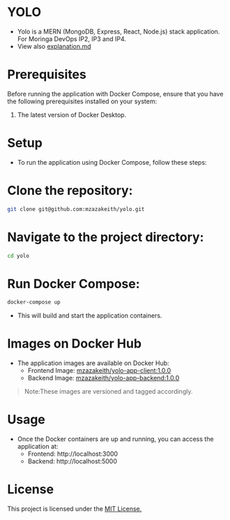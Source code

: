 # YOLO

- Yolo is a MERN (MongoDB, Express, React, Node.js) stack application. For Moringa DevOps IP2, IP3 and IP4.
- View also [explanation.md](https://github.com/mzazakeith/yolo/blob/master/explanation.md)

# Prerequisites

Before running the application with Docker Compose, ensure that you have the following prerequisites installed on your system:
1. The latest version of Docker Desktop.

# Setup

- To run the application using Docker Compose, follow these steps:

# Clone the repository:

```bash
git clone git@github.com:mzazakeith/yolo.git
```

# Navigate to the project directory:
```bash
cd yolo
```

# Run Docker Compose:

```bash
docker-compose up
```

- This will build and start the application containers.

# Images on Docker Hub

- The application images are available on Docker Hub:
    - Frontend Image: [mzazakeith/yolo-app-client:1.0.0](https://hub.docker.com/repository/docker/mzazakeith/yolo-app-client/general)
    - Backend Image: [mzazakeith/yolo-app-backend:1.0.0](https://hub.docker.com/repository/docker/mzazakeith/yolo-app-backend/general)

>Note:These images are versioned and tagged accordingly.

# Usage
- Once the Docker containers are up and running, you can access the application at:
    - Frontend: http://localhost:3000
    - Backend: http://localhost:5000

# License
This project is licensed under the [MIT License.](https://github.com/mzazakeith/yolo/blob/master/LICENSE.md)
